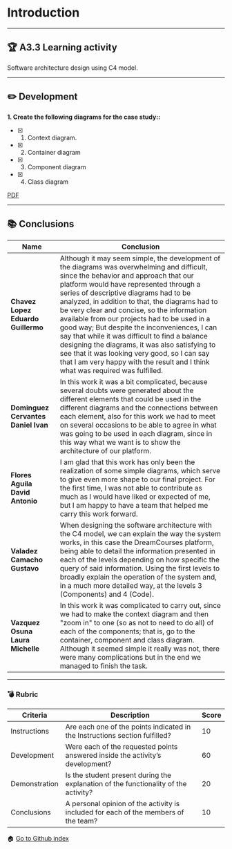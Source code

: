 # Introduction
---

## :trophy: A3.3 Learning activity

Software architecture design using C4 model.

---
## :pencil2: Development

**1. Create the following diagrams for the case study::**

- [x] 1. Context diagram.
- [x] 2. Container diagram
- [x] 3. Component diagram
- [x] 4. Class diagram  


[PDF](https://github.com/Eduardo17tec/AnalisisAvanzadoDeSoftware/blob/main/PDF/A3.3_Software-architecture-through-the-C4-Model.pdf)

---



## :books: Conclusions 

|Name|Conclusion|
|---|---|
|**Chavez Lopez Eduardo Guillermo**|Although it may seem simple, the development of the diagrams was overwhelming and difficult, since the behavior and approach that our platform would have represented through a series of descriptive diagrams had to be analyzed, in addition to that, the diagrams had to be very clear and concise, so the information available from our projects had to be used in a good way; But despite the inconveniences, I can say that while it was difficult to find a balance designing the diagrams, it was also satisfying to see that it was looking very good, so I can say that I am very happy with the result and I think what was required was fulfilled.|
|**Dominguez Cervantes Daniel Ivan**|In this work it was a bit complicated, because several doubts were generated about the different elements that could be used in the different diagrams and the connections between each element, also for this work we had to meet on several occasions to be able to agree in what was going to be used in each diagram, since in this way what we want is to show the architecture of our platform.|
|**Flores Aguila David Antonio**|I am glad that this work has only been the realization of some simple diagrams, which serve to give even more shape to our final project. For the first time, I was not able to contribute as much as I would have liked or expected of me, but I am happy to have a team that helped me carry this work forward.|
|**Valadez Camacho Gustavo**|When designing the software architecture with the C4 model, we can explain the way the system works, in this case the DreamCourses platform, being able to detail the information presented in each of the levels depending on how specific the query of said information. Using the first levels to broadly explain the operation of the system and, in a much more detailed way, at the levels 3 (Components) and 4 (Code).|
|**Vazquez Osuna Laura Michelle**|In this work it was complicated to carry out, since we had to make the context diagram and then "zoom in" to one (so as not to need to do all) of each of the components; that is, go to the container, component and class diagram. Although it seemed simple it really was not, there were many complications but in the end we managed to finish the task.|

---

### :bomb: Rubric

| Criteria     | Description                                                                                  |Score|
| ------------- | -------------------------------------------------------------------------------------------- | ------- |
| Instructions | Are each one of the points indicated in the Instructions section fulfilled?  |10|
| Development    | Were each of the requested points answered inside the activity’s development?     |60|
| Demonstration| Is the student present during the explanation of the functionality of the activity?   |20|
| Conclusions   |A personal opinion of the activity is included for each of the members of the team?  |10|


:house: [Go to Github index](https://github.com/Eduardo17tec/AnalisisAvanzadoDeSoftware)